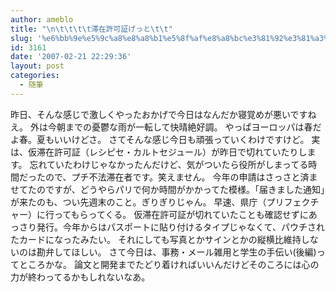 ```yaml
---
author: ameblo
title: "\n\t\t\t\t滞在許可証げっと\t\t"
slug: '%e6%bb%9e%e5%9c%a8%e8%a8%b1%e5%8f%af%e8%a8%bc%e3%81%92%e3%81%a3%e3%81%a8'
id: 3161
date: '2007-02-21 22:29:36'
layout: post
categories:
  - 随筆
---
```


昨日、そんな感じで激しくやったおかげで今日はなんだか寝覚めが悪いですねえ。 外は今朝までの憂鬱な雨が一転して快晴絶好調。 やっぱヨーロッパは春だよ春。夏もいいけどさ。 さてそんな感じ今日も頑張っていくわけですけど。 実は、仮滞在許可証（レシピセ・カルトセジュール）が昨日で切れていたりします。 忘れていたわけじゃなかったんだけど、気がついたら役所がしまってる時間だったので、プチ不法滞在者です。笑えません。 今年の申請はさっさと済ませてたのですが、どうやらパリで何か時間がかかってた模様。「届きました通知」が来たのも、つい先週末のこと。ぎりぎりじゃん。 早速、県庁（プリフェクチャー）に行ってもらってくる。 仮滞在許可証が切れていたことも確認せずにあっさり発行。今年からはパスポートに貼り付けるタイプじゃなくて、パウチされたカードになったみたい。 それにしても写真とかサインとかの縦横比維持しないのは勘弁してほしい。 さて今日は、事務・メール雑用と学生の手伝い(後編)ってところかな。 論文と開発までたどり着ければいいんだけどそのころには心の力が終わってるかもしれないなあ。